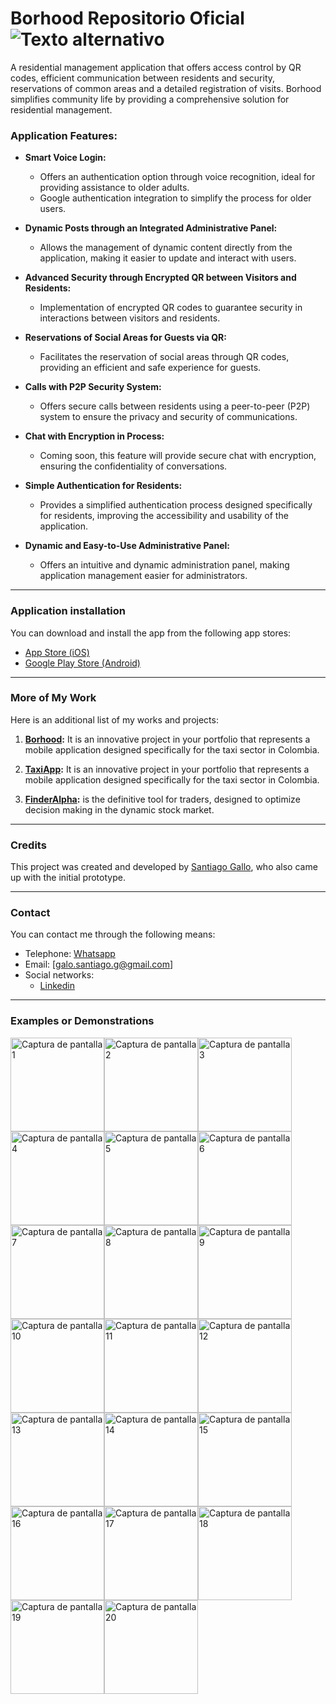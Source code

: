 # Borhood Repositorio Oficial ![Texto alternativo](Images/banner.png)

A residential management application that offers access control by QR codes, efficient communication between residents and security, reservations of common areas and a detailed registration of visits. Borhood simplifies community life by providing a comprehensive solution for residential management.

### Application Features:

- **Smart Voice Login:**

  - Offers an authentication option through voice recognition, ideal for providing assistance to older adults.
  - Google authentication integration to simplify the process for older users.

- **Dynamic Posts through an Integrated Administrative Panel:**

  - Allows the management of dynamic content directly from the application, making it easier to update and interact with users.

- **Advanced Security through Encrypted QR between Visitors and Residents:**

  - Implementation of encrypted QR codes to guarantee security in interactions between visitors and residents.

- **Reservations of Social Areas for Guests via QR:**

  - Facilitates the reservation of social areas through QR codes, providing an efficient and safe experience for guests.

- **Calls with P2P Security System:**

  - Offers secure calls between residents using a peer-to-peer (P2P) system to ensure the privacy and security of communications.

- **Chat with Encryption in Process:**

  - Coming soon, this feature will provide secure chat with encryption, ensuring the confidentiality of conversations.

- **Simple Authentication for Residents:**

  - Provides a simplified authentication process designed specifically for residents, improving the accessibility and usability of the application.

- **Dynamic and Easy-to-Use Administrative Panel:**
  - Offers an intuitive and dynamic administration panel, making application management easier for administrators.

---

### Application installation

You can download and install the app from the following app stores:

- [App Store (iOS)](https://apps.apple.com/fi/app/borhood/id6468190119)
- [Google Play Store (Android)](https://play.google.com/store/apps/details?id=galo.fly.borhood&hl=es_DO&gl=US)

---

### More of My Work

Here is an additional list of my works and projects:

1. **[Borhood](https://github.com/santiagogalo/Borhood_Oficial):** It is an innovative project in your portfolio that represents a mobile application designed specifically for the taxi sector in Colombia.

2. **[TaxiApp](https://github.com/santiagogalo/TaxiApp):** It is an innovative project in your portfolio that represents a mobile application designed specifically for the taxi sector in Colombia.

3. **[FinderAlpha](https://github.com/santiagogalo/Finderalpha):** is the definitive tool for traders, designed to optimize decision making in the dynamic stock market.

---

### Credits

This project was created and developed by [Santiago Gallo](https://github.com/santiagogalo), who also came up with the initial prototype.

---

### Contact

You can contact me through the following means:

- Telephone: [Whatsapp](https://api.whatsapp.com/send?phone=573041047207)
- Email: [galo.santiago.g@gmail.com]
- Social networks:
  - [Linkedin](https://www.linkedin.com/in/santiago-gallo-guillen-94a40a264/)

---

### Examples or Demonstrations

<div style="display:flex; flex-wrap:wrap;">
    <img src="Images/preview_images/1.jpg" alt="Captura de pantalla 1" style="width:150px;">
    <img src="Images/preview_images/2.jpg" alt="Captura de pantalla 2" style="width:150px;">
    <img src="Images/preview_images/3.jpg" alt="Captura de pantalla 3" style="width:150px;">
    <img src="Images/preview_images/4.jpg" alt="Captura de pantalla 4" style="width:150px;">
    <img src="Images/preview_images/5.jpg" alt="Captura de pantalla 5" style="width:150px;">
    <img src="Images/preview_images/6.jpg" alt="Captura de pantalla 6" style="width:150px;">
    <img src="Images/preview_images/7.jpg" alt="Captura de pantalla 7" style="width:150px;">
    <img src="Images/preview_images/8.jpg" alt="Captura de pantalla 8" style="width:150px;">
    <img src="Images/preview_images/9.jpg" alt="Captura de pantalla 9" style="width:150px;">
    <img src="Images/preview_images/10.jpg" alt="Captura de pantalla 10" style="width:150px;">
    <img src="Images/preview_images/11.jpg" alt="Captura de pantalla 11" style="width:150px;">
    <img src="Images/preview_images/12.jpg" alt="Captura de pantalla 12" style="width:150px;">
    <img src="Images/preview_images/13.jpg" alt="Captura de pantalla 13" style="width:150px;">
    <img src="Images/preview_images/14.jpg" alt="Captura de pantalla 14" style="width:150px;">
    <img src="Images/preview_images/15.jpg" alt="Captura de pantalla 15" style="width:150px;">
    <img src="Images/preview_images/16.jpg" alt="Captura de pantalla 16" style="width:150px;">
    <img src="Images/preview_images/17.jpg" alt="Captura de pantalla 17" style="width:150px;">
    <img src="Images/preview_images/18.jpg" alt="Captura de pantalla 18" style="width:150px;">
    <img src="Images/preview_images/19.jpg" alt="Captura de pantalla 19" style="width:150px;">
    <img src="Images/preview_images/20.jpg" alt="Captura de pantalla 20" style="width:150px;">
</div>
